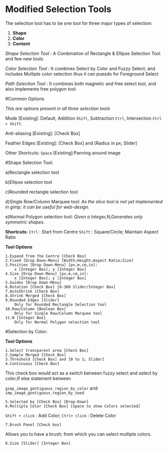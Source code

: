 # Modified Selection Tools

The selection tool has to be one tool for three major types of selection: 
1. **Shape** 
2. **Color** 
3. **Content**

*Shape Selection Tool* :
A Combination of Rectangle & Ellipse Selection Tool and few new tools

*Color Selection Tool* :
It combines Select by Color and Fuzzy Select; and includes Multiple color selection thus it can puesdo for Foreground Select

*Path Selection Tool* :
It combines both magnetic and free select tool, and also implements free polygon tool.

#Common Options

*This are options present in all three selection tools*

Mode [Existing]:
Default,
Addition `Shift`,
Subtraction `Ctrl`,
Intersection `Ctrl + Shift`.

Anti-aliasing [Existing]:
[Check Box]

Feather Edges [Existing]:
[Check Box] and [Radius in px; Slider] 

Other Shortcuts:
`Space` [Existing]:Panning around image

#Shape Selection Tool: 

a)Rectangle selection tool

b)Ellipse selection tool

c)Rounded rectangle selection tool

d)Single Row/Column Marquee tool:
  *As the slice tool is not yet implemented in gimp; it can be useful for web-design.*

e)Normal Polygon selection tool: 
  *Given a Integer,N,Generates only symmetric shapes.*
 
**Shortcuts**:
`Ctrl` : Start from Centre 
`Shift` : Square/Circle; Maintain Aspect Ratio

**Tool Options**

	1.Expand from the Centre [Check Box]
	2.Fixed [Drop Down-Menu] [Width;Height;Aspect Ratio;Size]
	3.Position [Drop Down-Menu] [px,m,cm,in]: 
	    x [Integer Box]; y [Integer Box]
	4.Size [Drop Down-Menu] [px,m,cm,in]: 
	    x [Integer Box]; y [Integer Box]
	5.Guides [Drop Down-Menu]
	6.Rotation [Check Box] [0-360 Slider/Integer Box]
	7.AutoShrink [Check Box]
	8.Shrink Merged [Check Box]
	9.Rounded Edges [Slider] 
	    Only for Rounded Rectangle Selection tool
	10.Row/Column [Boolean Box] 
	    Only for Single Row/Column Marquee tool
	11.N [Integer Box] 
	    Only for Normal Polygon selection tool
		
#Selection by Color:

**Tool Options**

    1.Select transparent area [Check Box] 
    2.Sample Merged [Check Box]
    3.Threshold [Check Box] and [0 to 1; Slider]
    4.Continuous [Check Box] 
		
This check box would act as a switch between fuzzy select and select by color;If else statement between

`gimp_image_gontiguous_region_by_color` and `imp_image_gontiguous_region_by_seed`	
    
	5.Selected by [Check Box] [Drop-Down]
	6.Multiple Color [Check Box] [Space to show Colors selected]  
	
`Shift + click` : Add Color; `Ctrl+ click` : Delete Color

    7.Brush Panel [Check box]

Allows you to have a brush; from which you can select multiple colors.	
	
    8.Size [Slider] [Integer Box]
    

		


